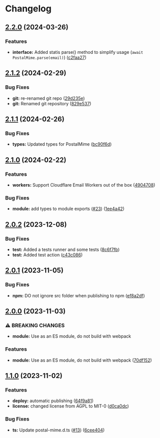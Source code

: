 # Changelog

## [2.2.0](https://github.com/postalsys/postal-mime/compare/v2.1.2...v2.2.0) (2024-03-26)


### Features

* **interface:** Added statis parse() method to simplify usage (`await PostalMime.parse(email)`) ([c2faa27](https://github.com/postalsys/postal-mime/commit/c2faa276520d6551df640abe008986eebc6d99d3))

## [2.1.2](https://github.com/postalsys/postal-mime/compare/v2.1.1...v2.1.2) (2024-02-29)


### Bug Fixes

* **git:** re-renamed git repo ([29d235e](https://github.com/postalsys/postal-mime/commit/29d235ece222844dc59858d9e991cc85f65733e2))
* **git:** Renamed git repository ([829e537](https://github.com/postalsys/postal-mime/commit/829e5371602f87fe114d87130c6e9953d50872b4))

## [2.1.1](https://github.com/postalsys/postal-mime/compare/v2.1.0...v2.1.1) (2024-02-26)


### Bug Fixes

* **types:** Updated types for PostalMime ([bc90f6d](https://github.com/postalsys/postal-mime/commit/bc90f6d5b7d3e2475cece77bb094caf421dead97))

## [2.1.0](https://github.com/postalsys/postal-mime/compare/v2.0.2...v2.1.0) (2024-02-22)


### Features

* **workers:** Support Cloudflare Email Workers out of the box ([4904708](https://github.com/postalsys/postal-mime/commit/49047089bf779931dacb4a7b31816b48d1b00840))


### Bug Fixes

* **module:** add types to module exports ([#23](https://github.com/postalsys/postal-mime/issues/23)) ([1ee4a42](https://github.com/postalsys/postal-mime/commit/1ee4a427643d71f6a4bda0db0ebe0b5b280e52ae))

## [2.0.2](https://github.com/postalsys/postal-mime/compare/v2.0.1...v2.0.2) (2023-12-08)


### Bug Fixes

* **test:** Added a tests runner and some tests ([8c6f7fb](https://github.com/postalsys/postal-mime/commit/8c6f7fb495b0158756fc11482a717e8081cede86))
* **test:** Added test action ([c43c086](https://github.com/postalsys/postal-mime/commit/c43c0865dae74a7f20e32885a5860d8654f0c932))

## [2.0.1](https://github.com/postalsys/postal-mime/compare/v2.0.0...v2.0.1) (2023-11-05)


### Bug Fixes

* **npm:** DO not ignore src folder when publishing to npm ([ef8a2df](https://github.com/postalsys/postal-mime/commit/ef8a2df8d65be3dcfc52784c5c73c79f820c1c82))

## [2.0.0](https://github.com/postalsys/postal-mime/compare/v1.1.0...v2.0.0) (2023-11-03)


### ⚠ BREAKING CHANGES

* **module:** Use as an ES module, do not build with webpack

### Features

* **module:** Use as an ES module, do not build with webpack ([70df152](https://github.com/postalsys/postal-mime/commit/70df152ed66346d1f0ca821a9caeb819255bea89))

## [1.1.0](https://github.com/postalsys/postal-mime/compare/v1.0.16...v1.1.0) (2023-11-02)


### Features

* **deploy:** automatic publishing ([64f9a81](https://github.com/postalsys/postal-mime/commit/64f9a814414ff4a6f3e33c23a5c4821ab0099c5f))
* **license:** changed license from AGPL to MIT-0 ([d0ca0dc](https://github.com/postalsys/postal-mime/commit/d0ca0dce40315ae63d8ebd6420c0d1467baac01e))


### Bug Fixes

* **ts:** Update postal-mime.d.ts ([#13](https://github.com/postalsys/postal-mime/issues/13)) ([6cee404](https://github.com/postalsys/postal-mime/commit/6cee40477c711959f94def4c33baf4330a6a249f))
